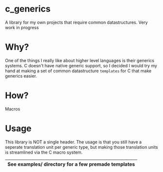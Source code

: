 # c_generics
A library for my own projects that require common datastructures. Very work in progress

# Why?
One of the things I really like about higher level languages is their generics systems.
C doesn't have native generic support, so I decided I would try my hand at making a set of common datastructure `templates` for C that make generics easier.

# How?
Macros

# Usage
This library is NOT a single header. The usage is that you still have a seperate translation unit per generic type, but making those translation units is streamlined via the C macro system.

| See examples/ directory for a few premade templates |
|-----------------------------------------------------|
